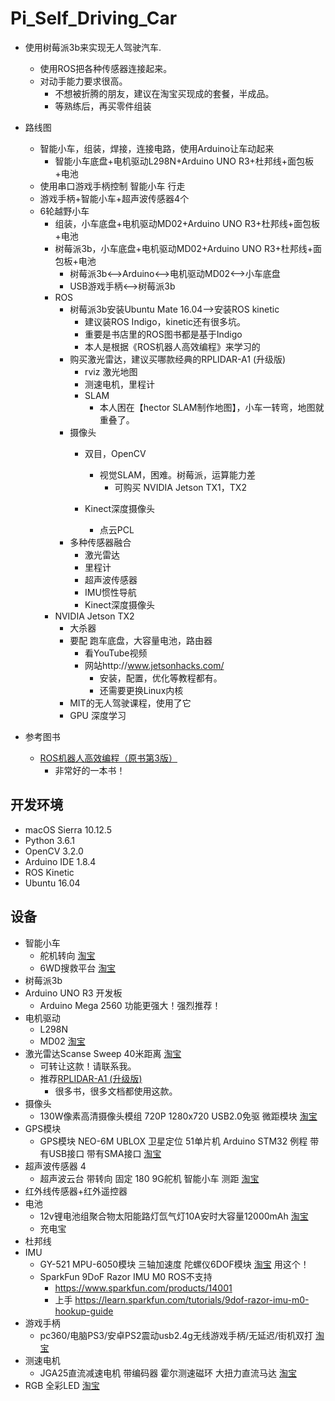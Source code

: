 # Pi_Self_Driving_Car
- 使用树莓派3b来实现无人驾驶汽车.
    - 使用ROS把各种传感器连接起来。
    - 对动手能力要求很高。
        - 不想被折腾的朋友，建议在淘宝买现成的套餐，半成品。
        - 等熟练后，再买零件组装
        
- 路线图
    - 智能小车，组装，焊接，连接电路，使用Arduino让车动起来    
        - 智能小车底盘+电机驱动L298N+Arduino UNO R3+杜邦线+面包板+电池
    - 使用串口游戏手柄控制 智能小车 行走
    - 游戏手柄+智能小车+超声波传感器4个
    - 6轮越野小车
        - 组装，小车底盘+电机驱动MD02+Arduino UNO R3+杜邦线+面包板+电池
        - 树莓派3b，小车底盘+电机驱动MD02+Arduino UNO R3+杜邦线+面包板+电池
            - 树莓派3b<-->Arduino<-->电机驱动MD02<-->小车底盘
            - USB游戏手柄<-->树莓派3b
        - ROS
            - 树莓派3b安装Ubuntu Mate 16.04-->安装ROS kinetic
                - 建议装ROS Indigo，kinetic还有很多坑。
                - 重要是书店里的ROS图书都是基于Indigo
                - 本人是根据《ROS机器人高效编程》来学习的
            - 购买激光雷达，建议买哪款经典的RPLIDAR-A1 (升级版)
                - rviz 激光地图
                - 测速电机，里程计
                - SLAM
                    - 本人困在【hector SLAM制作地图】，小车一转弯，地图就重叠了。
            - 摄像头
                - 双目，OpenCV
                    - 视觉SLAM，困难。树莓派，运算能力差
                        - 可购买 NVIDIA Jetson TX1，TX2
                            
                - Kinect深度摄像头 
                    - 点云PCL
            - 多种传感器融合
                - 激光雷达
                - 里程计
                - 超声波传感器
                - IMU惯性导航
                - Kinect深度摄像头
        - NVIDIA Jetson TX2
            - 大杀器
            - 要配 跑车底盘，大容量电池，路由器
                - 看YouTube视频
                - 网站http://www.jetsonhacks.com/
                    - 安装，配置，优化等教程都有。
                    - 还需要更换Linux内核
            - MIT的无人驾驶课程，使用了它  
            - GPU 深度学习
        
- 参考图书
    - [ROS机器人高效编程（原书第3版）](https://item.jd.com/12169587.html)
        - 非常好的一本书！


## 开发环境
* macOS Sierra 10.12.5 
* Python 3.6.1
* OpenCV 3.2.0
* Arduino IDE 1.8.4
* ROS Kinetic
* Ubuntu 16.04

## 设备
- 智能小车
    - 舵机转向 [淘宝](https://item.taobao.com/item.htm?spm=a1z09.2.0.0.176fef06kl32WJ&id=525569912543&_u=venvdkb69a3)
    - 6WD搜救平台  [淘宝](https://item.taobao.com/item.htm?spm=a1z09.2.0.0.176fef06kl32WJ&id=541672590664&_u=venvdkb7d24)
- 树莓派3b
- Arduino UNO R3 开发板
    - Arduino Mega 2560 功能更强大！强烈推荐！
- 电机驱动
    - L298N 
    - MD02 [淘宝](https://item.taobao.com/item.htm?spm=a1z09.2.0.0.176fef06kl32WJ&id=540889441943&_u=venvdkbff0c)
- 激光雷达Scanse Sweep 40米距离 [淘宝](https://item.taobao.com/item.htm?id=545843273303&_u=t2dmg8j26111)
    - 可转让这款！请联系我。
    - 推荐[RPLIDAR-A1 (升级版)](https://item.taobao.com/item.htm?id=549730240579)
        - 很多书，很多文档都使用这款。
- 摄像头
    - 130W像素高清摄像头模组 720P 1280x720 USB2.0免驱 微距模块 [淘宝](https://item.taobao.com/item.htm?spm=a1z09.2.0.0.7f280f31zxT40g&id=17338719222&_u=venvdkbe395) 
- GPS模块
    - GPS模块 NEO-6M UBLOX 卫星定位 51单片机 Arduino STM32 例程
带有USB接口 带有SMA接口 [淘宝](https://detail.tmall.com/item.htm?id=528686611017&spm=a1z09.2.0.0.176fef06kl32WJ&_u=venvdkbb029)
- 超声波传感器 4
    - 超声波云台 带转向 固定 180 9G舵机 智能小车 测距 [淘宝](https://item.taobao.com/item.htm?spm=a1z09.2.0.0.7f280f31zxT40g&id=19789391422&_u=venvdkb5119)
- 红外线传感器+红外遥控器
- 电池 
    - 12v锂电池组聚合物太阳能路灯氙气灯10A安时大容量12000mAh  [淘宝](https://item.taobao.com/item.htm?spm=a1z09.2.0.0.7f280f31zxT40g&id=537518620774&_u=venvdkb918e) 
    - 充电宝
- 杜邦线
- IMU
    - GY-521 MPU-6050模块 三轴加速度 陀螺仪6DOF模块 [淘宝](https://item.taobao.com/item.htm?spm=a1z1r.7974869.0.0.4f1d809do5FR1k&id=537182932458) 用这个！
    - SparkFun 9DoF Razor IMU M0  ROS不支持
        - https://www.sparkfun.com/products/14001
        - 上手 https://learn.sparkfun.com/tutorials/9dof-razor-imu-m0-hookup-guide
- 游戏手柄
    - pc360/电脑PS3/安卓PS2震动usb2.4g无线游戏手柄/无延迟/街机双打 [淘宝](https://item.taobao.com/item.htm?spm=a1z09.2.0.0.7f280f31zxT40g&id=35391805818&_u=venvdkb9dc1)
- 测速电机
    - JGA25直流减速电机 带编码器 霍尔测速磁环 大扭力直流马达 [淘宝](https://item.taobao.com/item.htm?spm=a1z09.2.0.0.7f280f31zxT40g&id=45781421725&_u=venvdkb07c7)
- RGB 全彩LED   [淘宝](https://item.taobao.com/item.htm?spm=a1z09.2.0.0.7f280f31zxT40g&id=537143825494&_u=venvdkb95ff)
